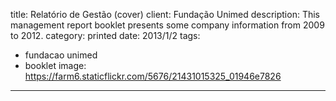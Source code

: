 title: Relatório de Gestão (cover)
client: Fundação Unimed
description: This management report booklet presents some company information from 2009 to 2012.
category: printed
date: 2013/1/2
tags: 
- fundacao unimed
- booklet
image: https://farm6.staticflickr.com/5676/21431015325_01946e7826
---
